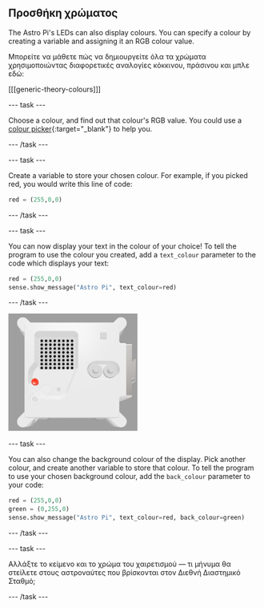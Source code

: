 ## Προσθήκη χρώματος

The Astro Pi's LEDs can also display colours. You can specify a colour by creating a variable and assigning it an RGB colour value.

Μπορείτε να μάθετε πώς να δημιουργείτε όλα τα χρώματα χρησιμοποιώντας διαφορετικές αναλογίες κόκκινου, πράσινου και μπλε εδώ:

[[[generic-theory-colours]]]

--- task ---

Choose a colour, and find out that colour's RGB value. You could use a [colour picker](https://www.w3schools.com/colors/colors_rgb.asp){:target="_blank"} to help you.

--- /task ---

--- task ---

Create a variable to store your chosen colour. For example, if you picked red, you would write this line of code:

```python
red = (255,0,0)
```

--- /task ---

--- task ---

You can now display your text in the colour of your choice! To tell the program to use the colour you created, add a `text_colour` parameter to the code which displays your text:

```python
red = (255,0,0)
sense.show_message("Astro Pi", text_colour=red)
```

--- /task ---

![The Trinket Sense HAT emulator running a sample program which scrolls the text "Astro Pi" across the LED matrix using red letters](images/M0_4.gif)

--- task ---

You can also change the background colour of the display. Pick another colour, and create another variable to store that colour. To tell the program to use your chosen background colour, add the `back_colour` parameter to your code:

```python
red = (255,0,0)
green = (0,255,0)
sense.show_message("Astro Pi", text_colour=red, back_colour=green)
```

--- /task ---

--- task ---

Αλλάξτε το κείμενο και το χρώμα του χαιρετισμού — τι μήνυμα θα στείλετε στους αστροναύτες που βρίσκονται στον Διεθνή Διαστημικό Σταθμό;

--- /task ---
